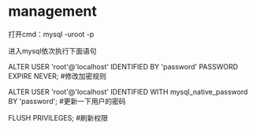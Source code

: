 # management


打开cmd：mysql -uroot -p 

进入mysql依次执行下面语句

ALTER USER 'root'@'localhost' IDENTIFIED BY 'password' PASSWORD EXPIRE NEVER; #修改加密规则 

ALTER USER 'root'@'localhost' IDENTIFIED WITH mysql_native_password BY 'password'; #更新一下用户的密码 

FLUSH PRIVILEGES; #刷新权限